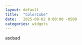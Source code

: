 ```yaml
---
layout: default
title:  "ColorCube"
date:   2025-08-02 0:00:00 -0500
categories: widgets
---
```


asdsad